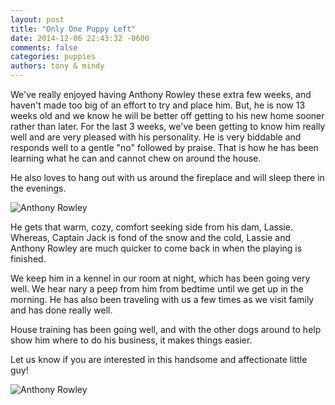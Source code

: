 ```yaml
---
layout: post
title: "Only One Puppy Left"
date: 2014-12-06 22:43:32 -0600
comments: false
categories: puppies
authors: tony & mindy
---
```


We've really enjoyed having Anthony Rowley these extra few weeks, and haven't made too big of an effort to try and place him. But, he is now 13 weeks old and we know he will be better off getting to his new home sooner rather than later. For the last 3 weeks, we've been getting to know him really well and are very pleased with his personality. He is very biddable and responds well to a gentle "no" followed by praise. That is how he has been learning what he can and cannot chew on around the house. 

He also loves to hang out with us around the fireplace and will sleep there in the evenings. 

![Anthony Rowley](/images/pups-2014-Sept/Antony-Rowley-Sleeping-week-13.jpg "Anthony Rowley")

He gets that warm, cozy, comfort seeking side from his dam, Lassie. Whereas, Captain Jack is fond of the snow and the cold, Lassie and Anthony Rowley are much quicker to come back in when the playing is finished.

We keep him in a kennel in our room at night, which has been going very well. We hear nary a peep from him from bedtime until we get up in the morning. He has also been traveling with us a few times as we visit family and has done really well. 

House training has been going well, and with the other dogs around to help show him where to do his business, it makes things easier.

Let us know if you are interested in this handsome and affectionate little guy! 

![Anthony Rowley](/images/pups-2014-Sept/AR-on-buffet-week-12.jpg "Anthony Rowley")

